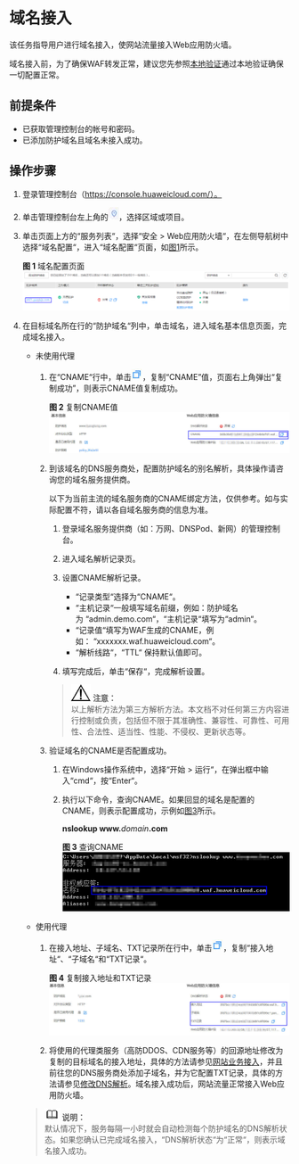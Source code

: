 # 域名接入<a name="waf_01_0079"></a>

该任务指导用户进行域名接入，使网站流量接入Web应用防火墙。

域名接入前，为了确保WAF转发正常，建议您先参照[本地验证](本地验证.md)通过本地验证确保一切配置正常。

## 前提条件<a name="section581551584213"></a>

-   已获取管理控制台的帐号和密码。
-   已添加防护域名且域名未接入成功。

## 操作步骤<a name="section9842135074313"></a>

1.  登录管理控制台（https://console.huaweicloud.com/）。
2.  单击管理控制台左上角的![](figures/选择区域图标.jpg)，选择区域或项目。
3.  单击页面上方的“服务列表“，选择“安全  \>  Web应用防火墙“，在左侧导航树中选择“域名配置“，进入“域名配置“页面，如[图1](#waf_01_0001_zh-cn_topic_0110861354_fig15593418182219)所示。

    **图 1**  域名配置页面<a name="waf_01_0001_zh-cn_topic_0110861354_fig15593418182219"></a>  
    ![](figures/域名配置页面.png "域名配置页面")

4.  在目标域名所在行的“防护域名“列中，单击域名，进入域名基本信息页面，完成域名接入。

    -   未使用代理
        1.  在“CNAME“行中，单击![](figures/复制图标.jpg)，复制“CNAME”值，页面右上角弹出“复制成功”，则表示CNAME值复制成功。

            **图 2**  复制CNAME值<a name="fig15430175612226"></a>  
            ![](figures/复制CNAME值.jpg "复制CNAME值")


        1.  到该域名的DNS服务商处，配置防护域名的别名解析，具体操作请咨询您的域名服务提供商。

            以下为当前主流的域名服务商的CNAME绑定方法，仅供参考。如与实际配置不符，请以各自域名服务商的信息为准。

            1.  登录域名服务提供商（如：万网、DNSPod、新网）的管理控制台。
            2.  进入域名解析记录页。
            3.  设置CNAME解析记录。
                -   “记录类型“选择为“CNAME“。
                -   “主机记录“一般填写域名前缀，例如：防护域名为 “admin.demo.com“，“主机记录“填写为“admin“。
                -   “记录值“填写为WAF生成的CNAME，例如： “xxxxxxx.waf.huaweicloud.com“。
                -   “解析线路“，“TTL“  保持默认值即可。

            4.  填写完成后，单击“保存“，完成解析设置。

            >![](public_sys-resources/icon-notice.gif) **注意：**   
            >以上解析方法为第三方解析方法。本文档不对任何第三方内容进行控制或负责，包括但不限于其准确性、兼容性、可靠性、可用性、合法性、适当性、性能、不侵权、更新状态等。  

        2.  验证域名的CNAME是否配置成功。
            1.  在Windows操作系统中，选择“开始  \>  运行“，在弹出框中输入“cmd“，按“Enter“。
            2.  执行以下命令，查询CNAME。如果回显的域名是配置的CNAME，则表示配置成功，示例如[图3](#fig04371756152219)所示。

                **nslookup www.**_domain_**.com**

                **图 3**  查询CNAME<a name="fig04371756152219"></a>  
                ![](figures/查询CNAME.png "查询CNAME")



    -   使用代理
        1.  在接入地址、子域名、TXT记录所在行中，单击![](figures/复制图标-2.jpg)，复制“接入地址“、“子域名“和“TXT记录“。

            **图 4**  复制接入地址和TXT记录<a name="fig174381156122211"></a>  
            ![](figures/复制接入地址和TXT记录.jpg "复制接入地址和TXT记录")

        2.  将使用的代理类服务（高防DDOS、CDN服务等）的回源地址修改为复制的目标域名的接入地址，具体的方法请参见[网站业务接入](https://support.huaweicloud.com/usermanual-cad/cad_01_0110.html)，并且前往您的DNS服务商处添加子域名，并为它配置TXT记录，具体的方法请参见[修改DNS解析](https://support.huaweicloud.com/usermanual-cad/cad_01_0113.html)。域名接入成功后，网站流量正常接入Web应用防火墙。


    >![](public_sys-resources/icon-note.gif) **说明：**   
    >默认情况下，服务每隔一小时就会自动检测每个防护域名的DNS解析状态。如果您确认已完成域名接入，“DNS解析状态“为“正常“，则表示域名接入成功。  


